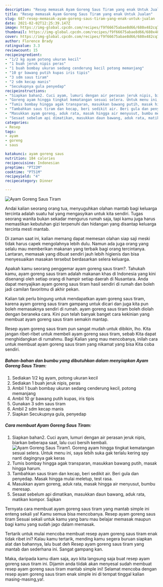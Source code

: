 ```yaml
---
description: "Resep memasak Ayam Goreng Saus Tiram yang enak Untuk Jualan"
title: "Resep memasak Ayam Goreng Saus Tiram yang enak Untuk Jualan"
slug: 687-resep-memasak-ayam-goreng-saus-tiram-yang-enak-untuk-jualan
date: 2021-02-02T12:25:39.147Z
image: https://img-global.cpcdn.com/recipes/f9f66675abae8d66/680x482cq70/ayam-goreng-saus-tiram-foto-resep-utama.jpg
thumbnail: https://img-global.cpcdn.com/recipes/f9f66675abae8d66/680x482cq70/ayam-goreng-saus-tiram-foto-resep-utama.jpg
cover: https://img-global.cpcdn.com/recipes/f9f66675abae8d66/680x482cq70/ayam-goreng-saus-tiram-foto-resep-utama.jpg
author: Florence Brady
ratingvalue: 3.3
reviewcount: 15
recipeingredient:
- "1/2 kg ayam potong ukuran kecil"
- "1 buah jeruk nipis peras"
- "1 buah bombay ukuran sedang cenderung kecil potong memanjang"
- "10 gr bawang putih kupas iris tipis"
- "3 sdm saus tiram"
- "2 sdm kecap manis"
- "Secukupnya gula penyedap"
recipeinstructions:
- "Siapkan bahan2. Cuci ayam, lumuri dengan air perasan jeruk nipis, biarkan beberapa saat, lalu cuci bersih kembali."
- "Goreng ayam hingga tingkat kematangan sesuai selera. Untuk menu ini, saya lebih suka gak terlalu kering spy nanti dagingnya gak keras"
- "Tumis bombay hingga agak transparan, masukkan bawang putih, masak hingga harum."
- "Tambahkan saus tiram dan kecap, beri sedikit air. Beri gula dan penyedap. Masak hingga mulai meletup, test rasa."
- "Masukkan ayam goreng, aduk rata, masak hingga air menyusut, bumbu meresap."
- "Sesaat sebelum api dimatikan, masukkan daun bawang, aduk rata, matikan kompor. Sajikan"
categories:
- Resep
tags:
- ayam
- goreng
- saus

katakunci: ayam goreng saus 
nutrition: 184 calories
recipecuisine: Indonesian
preptime: "PT22M"
cooktime: "PT51M"
recipeyield: "4"
recipecategory: Dinner

---
```



![Ayam Goreng Saus Tiram](https://img-global.cpcdn.com/recipes/f9f66675abae8d66/680x482cq70/ayam-goreng-saus-tiram-foto-resep-utama.jpg)

Andai kalian seorang orang tua, menyuguhkan olahan mantab bagi keluarga tercinta adalah suatu hal yang mengasyikan untuk kita sendiri. Tugas seorang  wanita bukan sekadar mengurus rumah saja, tapi kamu juga harus memastikan kebutuhan gizi terpenuhi dan hidangan yang disantap keluarga tercinta mesti mantab.

Di zaman  saat ini, kalian memang dapat memesan olahan siap saji meski tidak harus capek mengolahnya lebih dulu. Namun ada juga orang yang selalu mau memberikan makanan yang terbaik bagi orang tercintanya. Lantaran, memasak yang dibuat sendiri jauh lebih higienis dan bisa menyesuaikan masakan tersebut berdasarkan selera keluarga. 



Apakah kamu seorang penggemar ayam goreng saus tiram?. Tahukah kamu, ayam goreng saus tiram adalah makanan khas di Indonesia yang kini disenangi oleh setiap orang di hampir setiap daerah di Nusantara. Anda dapat menyajikan ayam goreng saus tiram hasil sendiri di rumah dan boleh jadi camilan favoritmu di akhir pekan.

Kalian tak perlu bingung untuk mendapatkan ayam goreng saus tiram, karena ayam goreng saus tiram gampang untuk dicari dan juga kita pun boleh memasaknya sendiri di rumah. ayam goreng saus tiram boleh diolah dengan beraneka cara. Kini pun telah banyak banget cara kekinian yang membuat ayam goreng saus tiram semakin mantap.

Resep ayam goreng saus tiram pun sangat mudah untuk dibikin, lho. Kita jangan ribet-ribet untuk membeli ayam goreng saus tiram, sebab Kita dapat menghidangkan di rumahmu. Bagi Kalian yang mau mencobanya, inilah cara untuk membuat ayam goreng saus tiram yang nikamat yang bisa Kita coba sendiri.

<!--inarticleads1-->

##### Bahan-bahan dan bumbu yang dibutuhkan dalam menyiapkan Ayam Goreng Saus Tiram:

1. Sediakan 1/2 kg ayam, potong ukuran kecil
1. Sediakan 1 buah jeruk nipis, peras
1. Ambil 1 buah bombay ukuran sedang cenderung kecil, potong memanjang
1. Ambil 10 gr bawang putih kupas, iris tipis
1. Gunakan 3 sdm saus tiram
1. Ambil 2 sdm kecap manis
1. Siapkan Secukupnya gula, penyedap




<!--inarticleads2-->

##### Cara membuat Ayam Goreng Saus Tiram:

1. Siapkan bahan2. Cuci ayam, lumuri dengan air perasan jeruk nipis, biarkan beberapa saat, lalu cuci bersih kembali.
<img src="https://img-global.cpcdn.com/steps/27ec22ab50bf38f0/160x128cq70/ayam-goreng-saus-tiram-langkah-memasak-1-foto.jpg" alt="Ayam Goreng Saus Tiram">1. Goreng ayam hingga tingkat kematangan sesuai selera. Untuk menu ini, saya lebih suka gak terlalu kering spy nanti dagingnya gak keras
1. Tumis bombay hingga agak transparan, masukkan bawang putih, masak hingga harum.
1. Tambahkan saus tiram dan kecap, beri sedikit air. Beri gula dan penyedap. Masak hingga mulai meletup, test rasa.
1. Masukkan ayam goreng, aduk rata, masak hingga air menyusut, bumbu meresap.
1. Sesaat sebelum api dimatikan, masukkan daun bawang, aduk rata, matikan kompor. Sajikan




Ternyata cara membuat ayam goreng saus tiram yang mantab simple ini enteng sekali ya! Kamu semua bisa mencobanya. Resep ayam goreng saus tiram Sesuai sekali untuk kamu yang baru mau belajar memasak maupun bagi kamu yang sudah jago dalam memasak.

Tertarik untuk mulai mencoba membuat resep ayam goreng saus tiram enak tidak ribet ini? Kalau kamu tertarik, mending kamu segera buruan siapkan alat dan bahannya, lalu buat deh Resep ayam goreng saus tiram yang mantab dan sederhana ini. Sangat gampang kan. 

Maka, daripada kamu diam saja, ayo kita langsung saja buat resep ayam goreng saus tiram ini. Dijamin anda tiidak akan menyesal sudah membuat resep ayam goreng saus tiram mantab simple ini! Selamat mencoba dengan resep ayam goreng saus tiram enak simple ini di tempat tinggal kalian masing-masing,ya!.

